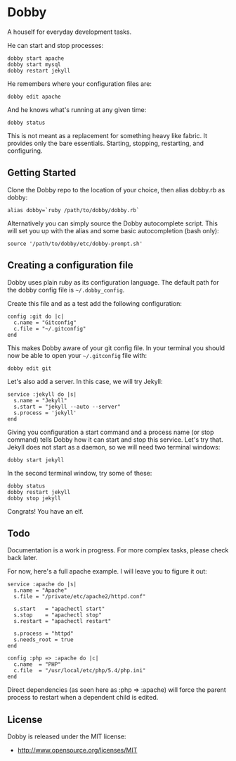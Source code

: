 # Dobby

A houself for everyday development tasks.

He can start and stop processes:

    dobby start apache
    dobby start mysql
    dobby restart jekyll

He remembers where your configuration files are:

    dobby edit apache

And he knows what's running at any given time:

    dobby status

This is not meant as a replacement for something heavy like fabric. It provides
only the bare essentials. Starting, stopping, restarting, and configuring.

## Getting Started

Clone the Dobby repo to the location of your choice, then alias dobby.rb as dobby:

    alias dobby=`ruby /path/to/dobby/dobby.rb`

Alternatively you can simply source the Dobby autocomplete script. This will set
you up with the alias and some basic autocompletion (bash only):

    source '/path/to/dobby/etc/dobby-prompt.sh'

## Creating a configuration file

Dobby uses plain ruby as its configuration language. The default path for the
dobby config file is `~/.dobby_config`.

Create this file and as a test add the following configuration:

    config :git do |c|
      c.name = "Gitconfig"
      c.file = "~/.gitconfig"
    end

This makes Dobby aware of your git config file. In your terminal you should now
be able to open your `~/.gitconfig` file with:

    dobby edit git

Let's also add a server. In this case, we will try Jekyll:

    service :jekyll do |s|
      s.name = "Jekyll"
      s.start = "jekyll --auto --server"
      s.process = 'jekyll'
    end

Giving you configuration a start command and a process name (or stop command)
tells Dobby how it can start and stop this service. Let's try that. Jekyll
does not start as a daemon, so we will need two terminal windows:

    dobby start jekyll

In the second terminal window, try some of these:

    dobby status
    dobby restart jekyll
    dobby stop jekyll

Congrats! You have an elf.

## Todo

Documentation is a work in progress. For more complex tasks, please check back later.

For now, here's a full apache example. I will leave you to figure it out:

    service :apache do |s|
      s.name = "Apache"
      s.file = "/private/etc/apache2/httpd.conf"

      s.start   = "apachectl start"
      s.stop    = "apachectl stop"
      s.restart = "apachectl restart"

      s.process = "httpd"
      s.needs_root = true
    end

    config :php => :apache do |c|
      c.name  = "PHP"
      c.file  = "/usr/local/etc/php/5.4/php.ini"
    end

Direct dependencies (as seen here as :php => :apache) will force
the parent process to restart when a dependent child is edited.

## License

Dobby is released under the MIT license:

* http://www.opensource.org/licenses/MIT